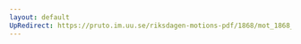 ```yaml
---
layout: default
UpRedirect: https://pruto.im.uu.se/riksdagen-motions-pdf/1868/mot_1868__ak__124/mot_1868__ak__124-001.pdf
---
```

